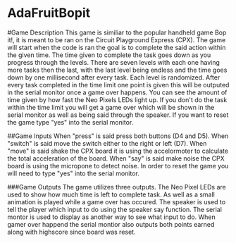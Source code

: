 # AdaFruitBopit

#Game Description
This game is similiar to the popular handheld game Bop it!, it is meant to be ran on the Circuit Playground Express (CPX). The game will start when the code is ran the goal is to complete the said action within the given time. The time given to complete the task goes down as you progress through the levels. There are seven levels with each one having more tasks then the last, with the last level being endless and the time goes down by one millisecond after every task. Each level is randomized. After every task completed in the time limit one point is given this will be outputed in the serial monitor once a game over happens. You can see the amount of time given by how fast the Neo Pixels LEDs light up. If you don't do the task within the time limit you will get a game over which will be shown in the serial monitor as well as being said through the speaker. If you want to reset the game type "yes" into the serial monitor. 


##Game Inputs
When "press" is said press both buttons (D4 and D5).
When "switch" is said move the switch either to the right or left (D7).
When "move" is said shake the CPX board it is using the accelormoter to calculate the total acceleration of the board.
When "say" is said make noise the CPX board is using the micropone to detect noise.
In order to reset the game you will need to type "yes" into the serial monitor. 


###Game Outputs
The game utilizes three outputs.
The Neo Pixel LEDs are used to show how much time is left to complete task. As well as a small animation is played while a game over has occured. 
The speaker is used to tell the player which input to do using the speaker say function. 
The serial montor is used to display as another way to see what input to do. When gamer over happend the serial montior also outputs both points earned along with highscore since board was reset. 
